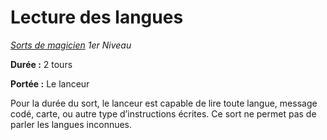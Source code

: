 # Lecture des langues


*[Sorts de magicien](../Sorts_de_magicien.md) 1er Niveau*

**Durée :** 2 tours

**Portée :** Le lanceur

Pour la durée du sort, le lanceur est capable de lire toute langue,
message codé, carte, ou autre type d’instructions écrites. Ce sort ne
permet pas de parler les langues inconnues.